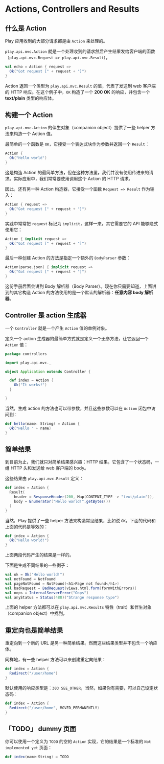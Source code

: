 # Actions, Controllers and Results

## 什么是 Action

Play 应用收到的大部分请求都是由 `Action` 来处理的。

`play.api.mvc.Action` 就是一个处理收到的请求然后产生结果发给客户端的函数（`play.api.mvc.Request => play.api.mvc.Result`）。

```scala
val echo = Action { request =>
  Ok("Got request [" + request + "]")
}
```

Action 返回一个类型为 `play.api.mvc.Result` 的值，代表了发送到 web 客户端的 HTTP 响应。在这个例子中，`OK` 构造了一个 **200 OK** 的响应，并包含一个 **text/plain** 类型的响应体。

## 构建一个 Action

`play.api.mvc.Action` 的伴生对象（companion object）提供了一些 helper 方法来构造一个 Action 值。

最简单的一个函数是 `OK`，它接受一个表达式块作为参数并返回一个 `Result`：

```scala
Action {
  Ok("Hello world")
}
```

这是构造 Action 的最简单方法，但在这种方法里，我们并没有使用传进来的请求。实际应用中，我们常常要使用调用这个 Action 的 HTTP 请求。

因此，还有另一种 Action 构造器，它接受一个函数 `Request => Result` 作为输入：

```scala
Action { request =>
  Ok("Got request [" + request + "]")
}
```

实践中常常把 `request` 标记为 `implicit`，这样一来，其它需要它的 API 能够隐式使用它：

```scala
Action { implicit request =>
  Ok("Got request [" + request + "]")
}
```

最后一种创建 Action 的方法是指定一个额外的 `BodyParser` 参数：

```scala
Action(parse.json) { implicit request =>
  Ok("Got request [" + request + "]")
}
```

这份手册后面会讲到 Body 解析器（Body Parser）。现在你只需要知道，上面讲到的其它构造 Action 的方法使用的是一个默认的解析器：**任意内容 body 解析器**。

## Controller 是 action 生成器

一个 `Controller` 就是一个产生 `Action` 值的单例对象。

定义一个 action 生成器的最简单方式就是定义一个无参方法，让它返回一个 `Action` 值：

```scala
package controllers

import play.api.mvc._

object Application extends Controller {

  def index = Action {
    Ok("It works!")
  }

}
```

当然，生成 action 的方法也可以带参数，并且这些参数可以在 `Action` 闭包中访问到：

```scala
def hello(name: String) = Action {
  Ok("Hello " + name)
}
```

## 简单结果

到目前为止，我们就只对简单结果感兴趣：HTTP 结果。它包含了一个状态码，一组 HTTP 头和发送给 web 客户端的 body。

这些结果由 `play.api.mvc.Result` 定义：

```scala
def index = Action {
  Result(
    header = ResponseHeader(200, Map(CONTENT_TYPE -> "text/plain")),
    body = Enumerator("Hello world!".getBytes())
  )
}
```

当然，Play 提供了一些 helper 方法来构造常见结果，比如说 `OK`。下面的代码和上面的代码是等效的：

```scala
def index = Action {
  Ok("Hello world!")
}
```

上面两段代码产生的结果是一样的。

下面是生成不同结果的一些例子：

```scala
val ok = Ok("Hello world!")
val notFound = NotFound
val pageNotFound = NotFound(<h1>Page not found</h1>)
val badRequest = BadRequest(views.html.form(formWithErrors))
val oops = InternalServerError("Oops")
val anyStatus = Status(488)("Strange response type")
```

上面的 helper 方法都可以在 `play.api.mvc.Results` 特性（trait）和伴生对象（companion object）中找到。

## 重定向也是简单结果

重定向到一个新的 URL 是另一种简单结果。然而这些结果类型并不包含一个响应体。

同样地，有一些 helper 方法可以来创建重定向结果：

```scala
def index = Action {
  Redirect("/user/home")
}
```

默认使用的响应类型是：`303 SEE_OTHER`，当然，如果你有需要，可以自己设定状态码：

```scala
def index = Action {
  Redirect("/user/home", MOVED_PERMANENTLY)
}
```

## 「TODO」 dummy 页面

你可以使用一个定义为 `TODO` 的空的 `Action` 实现，它的结果是一个标准的 `Not implemented yet` 页面：

```scala
def index(name:String) = TODO
```
